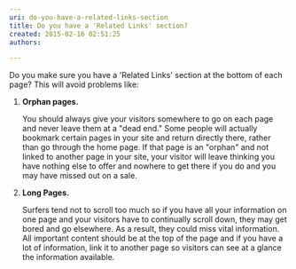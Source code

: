 ```yaml
---
uri: do-you-have-a-related-links-section
title: Do you have a 'Related Links' section?
created: 2015-02-16 02:51:25
authors:

---
```





<span class='intro'> <p> Do you make sure you have a 'Related Links' section at the bottom of each page? This will avoid problems like&#58; </p><ol><li><strong>Orphan pages.</strong>
      <p> 
          You should always give your visitors somewhere to go on each page and never leave them at a &quot;dead end.&quot; Some people will actually bookmark certain pages in your site and return directly there, rather than go through the home page. If that page is an &quot;orphan&quot; and not linked to another page in your site, your visitor will leave thinking you have nothing else to offer and nowhere to get there if you do and you may have missed out on a sale. </p></li><li><strong>Long Pages.</strong>
      <p> 
          Surfers tend not to scroll too much so if you have all your information on one page and your visitors have to continually scroll down, they may get bored and go elsewhere. As a result, they could miss vital information. All important content should be at the top of the page and if you have a lot of information, link it to another page so visitors can see at a glance the information available. </p></li></ol> </span>




